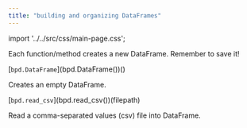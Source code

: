 ```yaml
---
title: "building and organizing DataFrames"
---
```

import '../../src/css/main-page.css';

<p className="main-description">Each function/method creates a new DataFrame. Remember to save it!</p>

<div className="container">
    <div className="method">
        [<code>bpd.DataFrame</code>](bpd.DataFrame())()
    </div>
    <div className="description">
        <p>Creates an empty DataFrame.</p>
    </div>
</div>

<div className="container">
    <div className="method">
        [<code>bpd.read_csv</code>](bpd.read_csv())(filepath)
    </div>
    <div className="description">
        <p>Read a comma-separated values (csv) file into DataFrame.</p>
    </div>
</div>